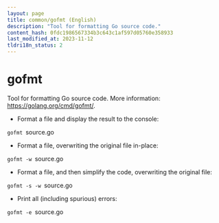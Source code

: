 ```yaml
---
layout: page
title: common/gofmt (English)
description: "Tool for formatting Go source code."
content_hash: 0fdc1986567334b3c643c1af597d05760e358933
last_modified_at: 2023-11-12
tldri18n_status: 2
---
```

# gofmt

Tool for formatting Go source code.
More information: <https://golang.org/cmd/gofmt/>.

- Format a file and display the result to the console:

`gofmt `<span class="tldr-var badge badge-pill bg-dark-lm bg-white-dm text-white-lm text-dark-dm font-weight-bold">source.go</span>

- Format a file, overwriting the original file in-place:

`gofmt -w `<span class="tldr-var badge badge-pill bg-dark-lm bg-white-dm text-white-lm text-dark-dm font-weight-bold">source.go</span>

- Format a file, and then simplify the code, overwriting the original file:

`gofmt -s -w `<span class="tldr-var badge badge-pill bg-dark-lm bg-white-dm text-white-lm text-dark-dm font-weight-bold">source.go</span>

- Print all (including spurious) errors:

`gofmt -e `<span class="tldr-var badge badge-pill bg-dark-lm bg-white-dm text-white-lm text-dark-dm font-weight-bold">source.go</span>
